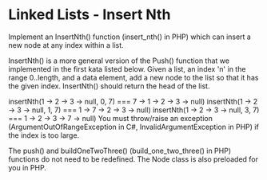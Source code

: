 # Linked Lists - Insert Nth

Implement an InsertNth() function (insert_nth() in PHP) which can insert a new node at any index within a list.

InsertNth() is a more general version of the Push() function that we implemented in the first kata listed below. Given a list, an index 'n' in the range 0..length, and a data element, add a new node to the list so that it has the given index. InsertNth() should return the head of the list.

insertNth(1 -> 2 -> 3 -> null, 0, 7) === 7 -> 1 -> 2 -> 3 -> null)
insertNth(1 -> 2 -> 3 -> null, 1, 7) === 1 -> 7 -> 2 -> 3 -> null)
insertNth(1 -> 2 -> 3 -> null, 3, 7) === 1 -> 2 -> 3 -> 7 -> null)
You must throw/raise an exception (ArgumentOutOfRangeException in C#, InvalidArgumentException in PHP) if the index is too large.

The push() and buildOneTwoThree() (build_one_two_three() in PHP) functions do not need to be redefined. The Node class is also preloaded for you in PHP.
